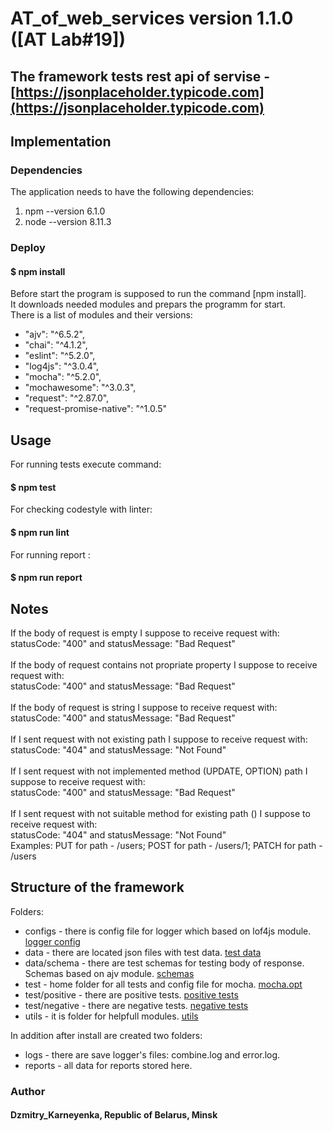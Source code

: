 # AT_of_web_services version 1.1.0 ([AT Lab#19])

## The framework tests rest api of servise - [https://jsonplaceholder.typicode.com](https://jsonplaceholder.typicode.com) <br>

## Implementation

### Dependencies

The application needs to have the following dependencies:
1. npm --version 6.1.0
2. node --version 8.11.3

### Deploy

#### $ npm install

Before start the program is supposed to run the command [npm install].<br> 
It downloads needed modules and prepars the programm for start.<br>
There is a list of modules and their versions:

* "ajv": "^6.5.2",
* "chai": "^4.1.2",
* "eslint": "^5.2.0",
* "log4js": "^3.0.4",
* "mocha": "^5.2.0",
* "mochawesome": "^3.0.3",
* "request": "^2.87.0",
* "request-promise-native": "^1.0.5"

## Usage

For running tests execute command:
#### $ npm test
For checking codestyle with linter:
#### $ npm run lint
For running report :
#### $ npm run report

## Notes

If the body of request is empty I suppose to receive request with: <br> 
statusCode: "400" and statusMessage: "Bad Request"<br> 
<br> 
If the body of request contains not propriate property I suppose to receive request with: <br>
statusCode: "400" and statusMessage: "Bad Request"<br> 
<br> 
If the body of request is string I suppose to receive request with: <br>
statusCode: "400" and statusMessage: "Bad Request"<br> 
<br> 
If I sent request with not existing path I suppose to receive request with: <br>
statusCode: "404" and statusMessage: "Not Found"<br> 
<br> 
If I sent request with not implemented method (UPDATE, OPTION) path I suppose to receive request with: <br>
statusCode: "400" and statusMessage: "Bad Request"<br> 
<br> 
If I sent request with not suitable method for existing path () I suppose to receive request with: <br>
statusCode: "404" and statusMessage: "Not Found"<br> 
Examples: PUT for path - /users; POST for path - /users/1; PATCH for path - /users<br> 

## Structure of the framework

Folders: 
- configs - there is config file for logger which based on lof4js module. [logger config](https://github.com/KarneyenkaDzmitry/AT_of_web_services/tree/master/configs)
- data -  there are located json files with test data. [test data](https://github.com/KarneyenkaDzmitry/AT_of_web_services/tree/master/data)
- data/schema - there are test schemas for testing body of response. Schemas based on ajv module. [schemas](https://github.com/KarneyenkaDzmitry/AT_of_web_services/tree/master/data/schemas)
- test - home folder for all tests and config file for mocha. [mocha.opt](https://github.com/KarneyenkaDzmitry/AT_of_web_services/blob/master/test/mocha.opts)
- test/positive - there are positive tests. [positive tests](https://github.com/KarneyenkaDzmitry/AT_of_web_services/tree/master/test/positive)
- test/negative - there are negative tests. [negative tests](https://github.com/KarneyenkaDzmitry/AT_of_web_services/tree/master/test/negative)
- utils - it is folder for helpfull modules. [utils](https://github.com/KarneyenkaDzmitry/AT_of_web_services/tree/master/utils)

In addition after install are created two folders:
- logs - there are save logger's files: combine.log and error.log.
- reports - all data for reports stored here.

### Author
#### Dzmitry_Karneyenka, Republic of Belarus, Minsk
